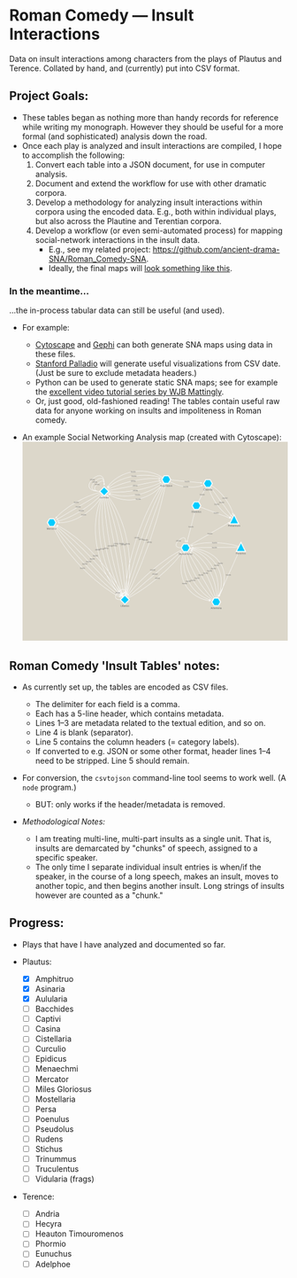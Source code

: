 # Roman Comedy — Insult Interactions

Data on insult interactions among characters from the plays of Plautus and Terence. Collated
by hand, and (currently) put into CSV format.



## Project Goals:

* These tables began as nothing more than handy records for reference while writing my
  monograph. However they should be useful for a more formal (and sophisticated) analysis down
  the road.
* Once each play is analyzed and insult interactions are compiled, I hope to accomplish the
  following:
    1. Convert each table into a JSON document, for use in computer analysis.
    2. Document and extend the workflow for use with other dramatic corpora.
    3. Develop a methodology for analyzing insult interactions within corpora using the
       encoded data. E.g., both within individual plays, but also across the Plautine and
       Terentian corpora.
    4. Develop a workflow (or even semi-automated process) for mapping social-network
       interactions in the insult data.
        * E.g., see my related project: https://github.com/ancient-drama-SNA/Roman_Comedy-SNA.
        * Ideally, the final maps will [look something like this](https://ancient-drama-sna.github.io/Roman_comedy_networks/).



### In the meantime...

...the in-process tabular data can still be useful (and used).

* For example:
    - [Cytoscape](https://cytoscape.org) and [Gephi](https://gephi.org) can both generate SNA
      maps using data in these files.
    - [Stanford Palladio](http://hdlab.stanford.edu/palladio/) will generate useful
      visualizations from CSV date. (Just be sure to exclude metadata headers.)
    - Python can be used to generate static SNA maps; see for example the [excellent video
      tutorial series by WJB Mattingly](https://youtube.com/playlist?list=PL2VXyKi-KpYsjoY2rx9NiWJyfmmD79H97).
    - Or, just good, old-fashioned reading! The tables contain useful raw data for anyone
      working on insults and impoliteness in Roman comedy.


* An example Social Networking Analysis map (created with Cytoscape):
   ![Sample Map (*Asinaria*) — Created with Cytoscape](./Sample-Network_tables/Asinaria-SNA_map_example.png)


## Roman Comedy 'Insult Tables' notes:

* As currently set up, the tables are encoded as CSV files.
    - The delimiter for each field is a comma.
    - Each has a 5-line header, which contains metadata.
    - Lines 1–3 are metadata related to the textual edition, and so on.
    - Line 4 is blank (separator).
    - Line 5 contains the column headers (= category labels).
    - If converted to e.g. JSON or some other format, header lines 1–4 need to be stripped.
      Line 5 should remain.
* For conversion, the `csvtojson` command-line tool seems to work well. (A `node` program.)
    - BUT: only works if the header/metadata is removed.

* _Methodological Notes:_
    - I am treating multi-line, multi-part insults as a single unit. That is, insults are
      demarcated by "chunks" of speech, assigned to a specific speaker. 
    - The only time I separate individual insult entries is when/if the speaker, in the
      course of a long speech, makes an insult, moves to another topic, and then begins
      another insult. Long strings of insults however are counted as a "chunk."


## Progress:

* Plays that have I have analyzed and documented so far.

* Plautus:
    - [X] Amphitruo
    - [x] Asinaria 
    - [X] Aulularia
    - [ ] Bacchides
    - [ ] Captivi
    - [ ] Casina
    - [ ] Cistellaria
    - [ ] Curculio
    - [ ] Epidicus
    - [ ] Menaechmi
    - [ ] Mercator
    - [ ] Miles Gloriosus
    - [ ] Mostellaria
    - [ ] Persa
    - [ ] Poenulus
    - [ ] Pseudolus
    - [ ] Rudens
    - [ ] Stichus
    - [ ] Trinummus
    - [ ] Truculentus
    - [ ] Vidularia (frags)
* Terence:
    - [ ] Andria
    - [ ] Hecyra
    - [ ] Heauton Timouromenos
    - [ ] Phormio
    - [ ] Eunuchus
    - [ ] Adelphoe
